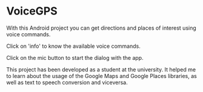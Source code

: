 # VoiceGPS
With this Android project you can get directions and places of interest using voice commands.

Click on 'info' to know the available voice commands.

Click on the mic button to start the dialog with the app.

This project has been developed as a student at the university. It helped me to learn about the usage of 
the Google Maps and Google Places libraries, as well as text to speech conversion and viceversa.
